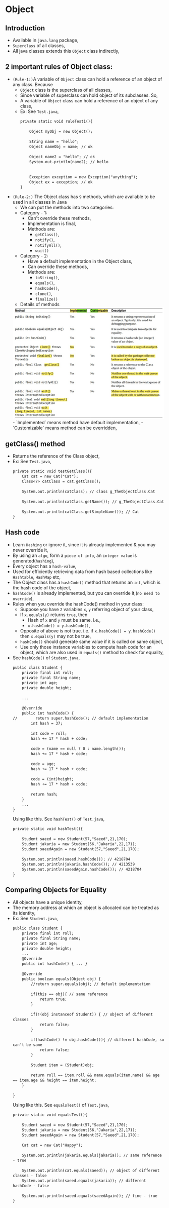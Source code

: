 

# Object

## Introduction
- Available in `java.lang` package,
- `Superclass` of all classes,
- All java classes extends this `Object` class indirectly,

## 2 important rules of Object class:
- `(Rule-1:)`A variable of `Object` class can hold a reference of an object of any class. Because
  - `Object` class is the superclass of all classes,
  - Since variable of superclass can hold object of its subclasses. So,
  - A variable of `Object` class can hold a reference of an object of any class,
  - Ex: See `Test.java`,
    ```
    private static void ruleTest1(){
    
        Object myObj = new Object();
    
        String name = "hello";
        Object nameObj = name; // ok
    
        Object name2 = "hello"; // ok
        System.out.println(name2); // hello
    
    
        Exception exception = new Exception("anything");
        Object ex = exception; // ok
    }
    ```
- `(Rule-2:)` The Object class has `9` methods, which are available to be used in all classes in Java
  - We can put the methods into two categories:
  - Category - 1:
    - Can't override these methods,
    - Implementation is final,
    - Methods are: 
      - `getClass()`, 
      - `notify()`, 
      - `notifyAll()`, 
      - `wait()`
  - Category - 2:
    - Have a default implementation in the Object class,
    - Can override these methods,
    - Methods are:
      - `toString()`,
      - `equals()`, 
      - `hashCode()`, 
      - `clone()`, 
      - `finalize()`
  - Details of methods
  <img src="files/method_of_object_class.jpg">
  - `Implemented` means method have default implementation,
  - `Customizable` means method can be overridden,

## getClass() method
- Returns the reference of the Class object,
- Ex: See `Test.java`,
  ```
  private static void testGetClass(){
      Cat cat = new Cat("Cat");
      Class<?> catClass = cat.getClass();
  
      System.out.println(catClass); // class g_TheObjectClass.Cat
  
      System.out.println(catClass.getName()); // g_TheObjectClass.Cat
  
      System.out.println(catClass.getSimpleName()); // Cat
  }
  ```

## Hash code
- Learn `Hashing` or ignore it, since it is already implemented & you may never override it, 
- By using an `algo`, form a `piece of info`, an `integer value` is generated(`hashing`),
- Every object has a `hash-value`,
- Used for efficiently retrieving data from hash based collections like `Hashtable`, `HashMap` etc,
- The Object class has a `hashCode()` method that returns an `int`, which is the hash code of the object,
- `hashCode()` is already implemented, but you can override it,(`no need to override`),
- Rules when you override the hashCode() method in your class:
  - Suppose you have `2` variables `x`, `y` referring object of your class,
  - If `x.equals(y)` returns `true`, then
    - Hash of `x` and `y` must be same. i.e.,
    - `x.hashCode() = y.hashCode()`,
  - Opposite of above is not true. i.e. if `x.hashCode() = y.hashCode()` then `x.equals(y)` may not be true,
  - `hashCode()` should generate same value if it is called on same object,
  - Use only those instance variables to compute hash code for an object, which are also used in `equals()` method to check for equality,
- See `hashCode()` of `Student.java`,
  ```
  public class Student {
      private final int roll;
      private final String name;
      private int age;
      private double height;
  
      ...
  
      @Override
      public int hashCode() {
  //        return super.hashCode(); // default implementation
          int hash = 37;
  
          int code = roll;
          hash += 17 * hash + code;
  
          code = (name == null ? 0 : name.length());
          hash += 17 * hash + code;
  
          code = age;
          hash += 17 * hash + code;
  
          code = (int)height;
          hash += 17 * hash + code;
  
          return hash;
      }
      ...
  }
  ```
  Using like this. See `hashTest()` of `Test.java`,
  ```
  private static void hashTest(){
  
      Student saeed = new Student(57,"Saeed",21,170);
      Student jakaria = new Student(56,"Jakaria",22,171);
      Student saeedAgain = new Student(57,"Saeed",21,170);
  
      System.out.println(saeed.hashCode()); // 4218704
      System.out.println(jakaria.hashCode()); // 4213539
      System.out.println(saeedAgain.hashCode()); // 4218704
  }
  ```


## Comparing Objects for Equality
- All objects have a unique identity,
- The memory address at which an object is allocated can be treated as its identity,
- Ex: See `Student.java`,
  ```
  public class Student {
      private final int roll;
      private final String name;
      private int age;
      private double height;
      ...
      @Override
      public int hashCode() { ... }
      
      @Override
      public boolean equals(Object obj) {
          //return super.equals(obj); // default implementation
  
          if(this == obj){ // same reference
              return true;
          }
  
          if(!(obj instanceof Student)) { // object of different classes
              return false;
          }
          
          if(hashCode() != obj.hashCode()){ // different hashCode, so can't be same
              return false;
          }
          
          Student item = (Student)obj;
  
          return roll == item.roll && name.equals(item.name) && age == item.age && height == item.height;
      }
  
  }
  ```
  Using like this. See `equalsTest()` of `Test.java`,
  ```
  private static void equalsTest(){
  
      Student saeed = new Student(57,"Saeed",21,170);
      Student jakaria = new Student(56,"Jakaria",22,171);
      Student saeedAgain = new Student(57,"Saeed",21,170);
  
      Cat cat = new Cat("Happy");
  
      System.out.println(jakaria.equals(jakaria)); // same reference - true
  
      System.out.println(cat.equals(saeed)); // object of different classes - false
      System.out.println(saeed.equals(jakaria)); // different hashCode - false
  
      System.out.println(saeed.equals(saeedAgain)); // fine - true
  }
  ```
